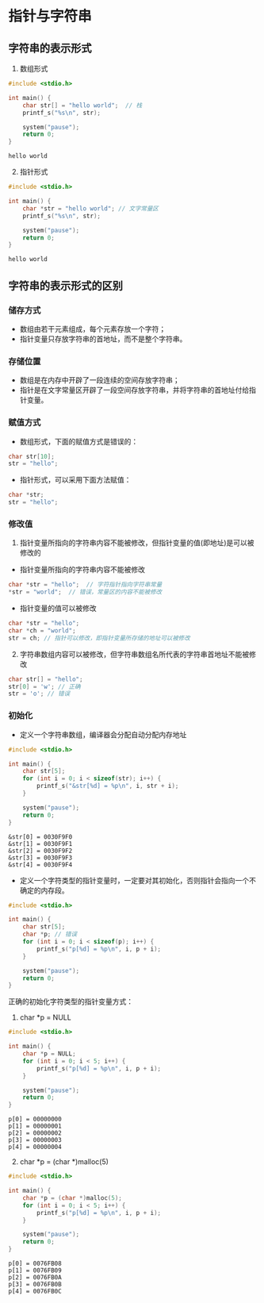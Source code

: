 # 指针与字符串
## 字符串的表示形式
1. 数组形式
```c
#include <stdio.h>

int main() {
	char str[] = "hello world";  // 栈
	printf_s("%s\n", str);

	system("pause");
	return 0;
}
```

```
hello world
```

2. 指针形式
```c
#include <stdio.h>

int main() {
	char *str = "hello world"; // 文字常量区
	printf_s("%s\n", str);

	system("pause");
	return 0;
}
```

```
hello world
```

## 字符串的表示形式的区别
### 储存方式
- 数组由若干元素组成，每个元素存放一个字符；
- 指针变量只存放字符串的首地址，而不是整个字符串。

### 存储位置
- 数组是在内存中开辟了一段连续的空间存放字符串；
- 指针是在文字常量区开辟了一段空间存放字符串，并将字符串的首地址付给指针变量。

### 赋值方式
- 数组形式，下面的赋值方式是错误的：

```c
char str[10];
str = "hello";
```

- 指针形式，可以采用下面方法赋值：

```c
char *str;
str = "hello";
```

### 修改值
1. 指针变量所指向的字符串内容不能被修改，但指针变量的值(即地址)是可以被修改的
- 指针变量所指向的字符串内容不能被修改
```c
char *str = "hello";  // 字符指针指向字符串常量
*str = "world";  // 错误，常量区的内容不能被修改
```

- 指针变量的值可以被修改
```c
char *str = "hello";
char *ch = "world";
str = ch; // 指针可以修改，即指针变量所存储的地址可以被修改
```

2. 字符串数组内容可以被修改，但字符串数组名所代表的字符串首地址不能被修改
```c
char str[] = "hello";
str[0] = 'w'; // 正确
str = 'o'; // 错误
```

### 初始化
- 定义一个字符串数组，编译器会分配自动分配内存地址
```c
#include <stdio.h>

int main() {
	char str[5];
	for (int i = 0; i < sizeof(str); i++) {
		printf_s("&str[%d] = %p\n", i, str + i);
	}

	system("pause");
	return 0;
}
```

```
&str[0] = 0030F9F0
&str[1] = 0030F9F1
&str[2] = 0030F9F2
&str[3] = 0030F9F3
&str[4] = 0030F9F4
```

- 定义一个字符类型的指针变量时，一定要对其初始化，否则指针会指向一个不确定的内存段。
```c
#include <stdio.h>

int main() {
	char str[5];
	char *p; // 错误
	for (int i = 0; i < sizeof(p); i++) {
		printf_s("p[%d] = %p\n", i, p + i);
	}

	system("pause");
	return 0;
}
```

正确的初始化字符类型的指针变量方式：
1. char *p = NULL
```c
#include <stdio.h>

int main() {
	char *p = NULL;
	for (int i = 0; i < 5; i++) {
		printf_s("p[%d] = %p\n", i, p + i);
	}

	system("pause");
	return 0;
}
```

```
p[0] = 00000000
p[1] = 00000001
p[2] = 00000002
p[3] = 00000003
p[4] = 00000004
```

2. char *p = (char *)malloc(5)
```c
#include <stdio.h>

int main() {
	char *p = (char *)malloc(5);
	for (int i = 0; i < 5; i++) {
		printf_s("p[%d] = %p\n", i, p + i);
	}

	system("pause");
	return 0;
}
```

```
p[0] = 0076FB08
p[1] = 0076FB09
p[2] = 0076FB0A
p[3] = 0076FB0B
p[4] = 0076FB0C
```
